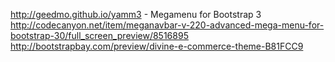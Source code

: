 http://geedmo.github.io/yamm3 - Megamenu for Bootstrap 3
http://codecanyon.net/item/meganavbar-v-220-advanced-mega-menu-for-bootstrap-30/full_screen_preview/8516895
http://bootstrapbay.com/preview/divine-e-commerce-theme-B81FCC9
